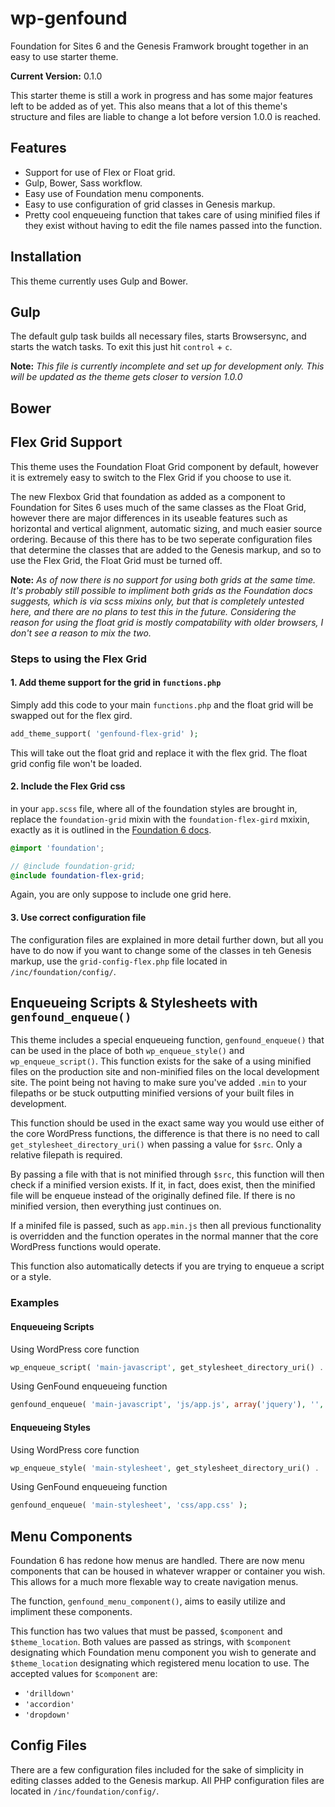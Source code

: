 # wp-genfound

Foundation for Sites 6 and the Genesis Framwork brought together in an easy to use starter theme.

**Current Version:** 0.1.0

This starter theme is still a work in progress and has some major features left to be added as of yet. This also means that a lot of this theme's structure and files are liable to change a lot before version 1.0.0 is reached.

## Features

- Support for use of Flex or Float grid.
- Gulp, Bower, Sass workflow.
- Easy use of Foundation menu components.
- Easy to use configuration of grid classes in Genesis markup.
- Pretty cool enqueueing function that takes care of using minified files if they exist without having to edit the file names passed into the function. 

## Installation

This theme currently uses Gulp and Bower. 

## Gulp

The default gulp task builds all necessary files, starts Browsersync, and starts the watch tasks. To exit this just hit `control` + `c`. 

**Note:** *This file is currently incomplete and set up for development only. This will be updated as the theme gets closer to version 1.0.0* 

## Bower

## Flex Grid Support

This theme uses the Foundation Float Grid component by default, however it is extremely easy to switch to the Flex Grid if you choose to use it. 

The new Flexbox Grid that foundation as added as a component to Foundation for Sites 6 uses much of the same classes as the Float Grid, however there are major differences in its useable features such as horizontal and vertical alignment, automatic sizing, and much easier source ordering. Because of this there has to be two seperate configuration files that determine the classes that are added to the Genesis markup, and so to use the Flex Grid, the Float Grid must be turned off.

**Note:** *As of now there is no support for using both grids at the same time. It's probably still possible to impliment both grids as the Foundation docs suggests, which is via scss mixins only, but that is completely untested here, and there are no plans to test this in the future. Considering the reason for using the float grid is mostly compatability with older browsers, I don't see a reason to mix the two.*

### Steps to using the Flex Grid

#### 1. Add theme support for the grid in `functions.php`

Simply add this code to your main `functions.php` and the float grid will be swapped out for the flex gird. 

```php
add_theme_support( 'genfound-flex-grid' );
```
This will take out the float grid and replace it with the flex grid. The float grid config file won't be loaded.

#### 2. Include the Flex Grid css

in your `app.scss` file, where all of the foundation styles are brought in, replace the `foundation-grid` mixin with the `foundation-flex-gird` mxixin, exactly as it is outlined in the [Foundation 6 docs](http://foundation.zurb.com/sites/docs/flex-grid.html#importing).

```scss
@import 'foundation';

// @include foundation-grid;
@include foundation-flex-grid;
```
Again, you are only suppose to include one grid here.

#### 3. Use correct configuration file

The configuration files are explained in more detail further down, but all you have to do now if you want to change some of the classes in teh Genesis markup, use the `grid-config-flex.php` file located in `/inc/foundation/config/`. 

## Enqueueing Scripts & Stylesheets with `genfound_enqueue()`

This theme includes a special enqueueing function, `genfound_enqueue()` that can be used in the place of both `wp_enqueue_style()` and `wp_enqueue_script()`. This function exists for the sake of a using minified files on the production site and non-minified files on the local development site. The point being not having to make sure you've added `.min` to your filepaths or be stuck outputting minified versions of your built files in development.

This function should be used in the exact same way you would use either of the core WordPress functions, the difference is that there is no need to call `get_stylesheet_directory_uri()` when passing a value for `$src`. Only a relative filepath is required.

By passing a file with that is not minified through `$src`, this function will then check if a minified version exists. If it, in fact, does exist, then the minified file will be enqueue instead of the originally defined file. If there is no minified version, then everything just continues on.

If a minifed file is passed, such as `app.min.js` then all previous functionality is overridden and the function operates in the normal manner that the core WordPress functions would operate.

This function also automatically detects if you are trying to enqueue a script or a style.

### Examples

#### Enqueueing Scripts

Using WordPress core function

```php	
wp_enqueue_script( 'main-javascript', get_stylesheet_directory_uri() . '/js/app.js', array('jquery'), '', true );
```

Using GenFound enqueueing function

```php
genfound_enqueue( 'main-javascript', 'js/app.js', array('jquery'), '', true );
```

#### Enqueueing Styles

Using WordPress core function

```php
wp_enqueue_style( 'main-stylesheet', get_stylesheet_directory_uri() . '/css/app.css' );
```
Using GenFound enqueueing function

```php
genfound_enqueue( 'main-stylesheet', 'css/app.css' );
```

## Menu Components

Foundation 6 has redone how menus are handled. There are now menu components that can be housed in whatever wrapper or container you wish. This allows for a much more flexable way to create navigation menus.

The function, `genfound_menu_component()`, aims to easily utilize and impliment these components.

This function has two values that must be passed, `$component` and `$theme_location`. Both values are passed as strings, with `$component` designating which Foundation menu component you wish to generate and `$theme_location` designating which registered menu location to use. The accepted values for `$component` are:

- `'drilldown'`
- `'accordion'`
- `'dropdown'`

## Config Files

There are a few configuration files included for the sake of simplicity in editing classes added to the Genesis markup. All PHP configuration files are located in `/inc/foundation/config/`.
